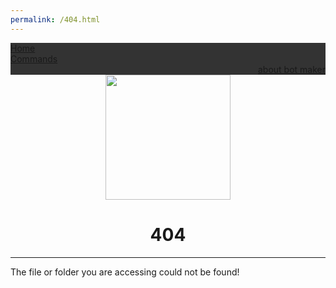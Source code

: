 ```yaml
---
permalink: /404.html
---
```

<!DOCTYPE html>
<head>
<link rel="stylesheet" type="text/css" href="../style.css">
<title>bot096 | 404</title>
 <link rel="icon" href="../bot096.png">
 <script src="rightclickblocking.js"></script>
<style>
 ul {
  list-style-type: none;
  margin: 0;
  padding: 0;
  overflow: hidden;
  background-color: #333;
}

li {
  float: left;
  border-right:1px solid #bbb;
}

li:last-child {
  border-right: none;
}

li a {
  display: block;
  color: white;
  text-align: center;
  padding: 14px 16px;
  text-decoration: none;
}

li a:hover:not(.active) {
  background-color: #111;
}

.active {
  background-color: #4CAF50;
}

</style>
</head>
<body>
 <ul>
  <li><a class="active" href="index.html">Home</a></li>
  <li><a href="./commands">Commands</a></li>
  <li style="float:right"><a href="https://user096.rf.gd">about bot maker</a></li>
</ul>

 <div class="container">
  <center><img src="../bot096.png" width="200" height="200"></center>
  <span>
   <center><h1>404</h1></center><hr>
   <p>The file or folder you are accessing could not be found!</p>
   </span>
  </div>
</body>
